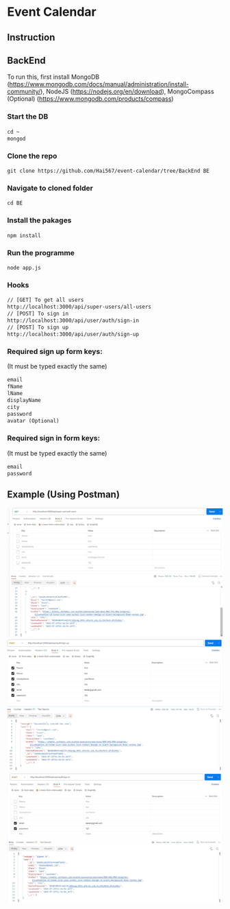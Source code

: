 # Event Calendar

## Instruction

## BackEnd

To run this, first install MongoDB (https://www.mongodb.com/docs/manual/administration/install-community/), NodeJS (https://nodejs.org/en/download), MongoCompass (Optional) (https://www.mongodb.com/products/compass)

### Start the DB

```
cd ~
mongod
```

### Clone the repo

```
git clone https://github.com/Hai567/event-calendar/tree/BackEnd BE
```

### Navigate to cloned folder

```
cd BE
```

### Install the pakages

```
npm install
```

### Run the programme

```
node app.js
```

### Hooks

```
// [GET] To get all users
http://localhost:3000/api/super-users/all-users
// [POST] To sign in
http://localhost:3000/api/user/auth/sign-in
// [POST] To sign up
http://localhost:3000/api/user/auth/sign-up
```

### Required sign up form keys:

(It must be typed exactly the same)

```
email
fName
lName
displayName
city
password
avatar (Optional)
```

### Required sign in form keys:

(It must be typed exactly the same)

```
email
password
```

## Example (Using Postman)

![get all users example](https://github.com/Hai567/event-calendar/blob/BackEnd/instruction-imgs/get-all-users-example.png?raw=true)
![sign up example](https://github.com/Hai567/event-calendar/blob/BackEnd/instruction-imgs/sign-up-example.png?raw=true)
![sign in example](https://github.com/Hai567/event-calendar/blob/BackEnd/instruction-imgs/sign-in-example.png?raw=true)
